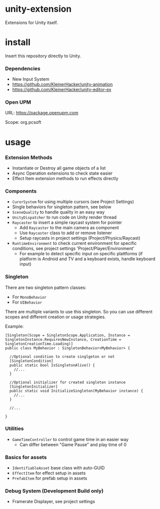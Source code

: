 # unity-extension
Extensions for Unity itself.

# install
Insert this repository directly to Unity.

### Dependencies
* New Input System
* https://github.com/KleinerHacker/unity-animation
* https://github.com/KleinerHacker/unity-editor-ex

### Open UPM
URL: https://package.openupm.com

Scope: org.pcsoft

# usage

### Extension Methods
* Instantiate or Destroy all game objects of a list
* Async Operation extensions to check state easier
* Effect Item extension methods to run effects directly

### Components
* `CurorSystem` for using multiple cursors (see Project Settings)
* Single behaviors for singleton pattern, see below
* `SceneQuality` to handle quality in an easy way
* `UnityDispatcher` to run code on Unity render thread
* `Raycaster` to insert a simple raycast system for pointer
  * Add `Raycaster` to the main camera as component
  * Use `Raycaster` class to add or remove listener
  * Setup raycasts in project settings (Project/Physics/Raycast)
* `RuntimeEnvironment` to check current environment for specific conditions, see project settings 'Project/Player/Environment'
  * For example to detect specific input on specific plattforms (if platform is Android and TV and a keyboard exists, handle keyboard input)

### Singleton
There are two singleton pattern classes: 
* For `MonoBehavior`
* For `UIBehavior`

There are multiple variants to use this singleton. So you can use different scopes and different creation or usage strategies.

Example:

```CSharp
[Singleton(Scope = SingletonScope.Application, Instance = SingletonInstance.RequiresNewInstance, CreationTime = SingletonCreationTime.Loading)]
public class MyBehavior : SingletonBehavior<MyBehavior> {

  //Optional condition to create singlgeton or not
  [SingletonCondition]
  public static bool IsSingletonAlive() {
    //...
  }  

  //Optional initializer for created singleton instance
  [SingletonInitializer] 
  public static void InitializeSingleton(MyBehavior instance) {
    //...
  }

  //...

}
```

### Utilities
* `GameTimeController` to control game time in an easier way
  * Can differ between "Game Pause" and play time of 0

### Basics for assets
* `IdentifiableAsset` base class with auto-GUID
* `EffectItem` for effect setup in assets
* `PrefabItem` for prefab setup in assets

### Debug System (Development Build only)
* Framerate Displayer, see project settings
